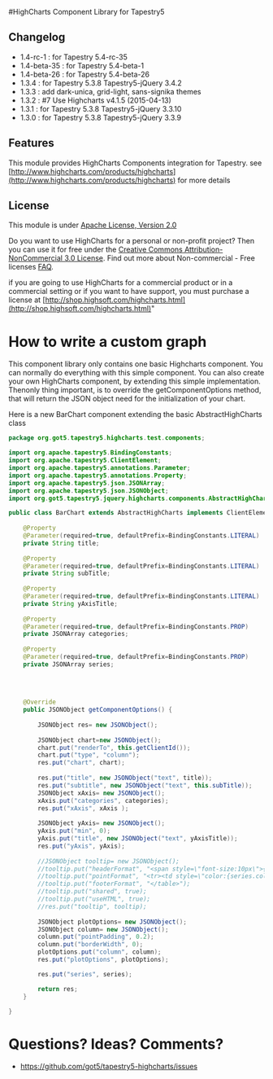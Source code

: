 #HighCharts Component Library for Tapestry5

## Changelog 
* 1.4-rc-1 : for Tapestry 5.4-rc-35
* 1.4-beta-35 : for Tapestry 5.4-beta-1
* 1.4-beta-26 : for Tapestry 5.4-beta-26
* 1.3.4 : for Tapestry 5.3.8 Tapestry5-jQuery 3.4.2
* 1.3.3 : add dark-unica, grid-light, sans-signika themes 
* 1.3.2 : #7 Use Highcharts v4.1.5 (2015-04-13) 
* 1.3.1 : for Tapestry 5.3.8 Tapestry5-jQuery 3.3.10
* 1.3.0 : for Tapestry 5.3.8 Tapestry5-jQuery 3.3.9 

## Features
This module provides HighCharts Components integration for Tapestry.
see [http://www.highcharts.com/products/highcharts](http://www.highcharts.com/products/highcharts) for more details

## License

This module is under [Apache License, Version 2.0](https://www.apache.org/licenses/LICENSE-2.0)

Do you want to use HighCharts for a personal or non-profit project? Then you can use it for free under the 
[Creative Commons Attribution-NonCommercial 3.0 License](http://creativecommons.org/licenses/by-nc/3.0/). 
Find out more about Non-commercial - Free licenses [FAQ](http://shop.highsoft.com/faq).

if you are going to use HighCharts for a commercial product or in a commercial setting or if you want to have support, 
you must purchase a license at [http://shop.highsoft.com/highcharts.html](http://shop.highsoft.com/highcharts.html)"

# How to write a custom graph
This component library only contains one basic Highcharts component. You can normally do everything with this simple component. You can also create your own HighCharts component, by extending this simple implementation. Thenonly thing important, is to override the getComponentOptions method, that will return the JSON object need for the initialization of your chart. 

Here is a new BarChart component extending the basic AbstractHighCharts class
```java
package org.got5.tapestry5.highcharts.test.components;

import org.apache.tapestry5.BindingConstants;
import org.apache.tapestry5.ClientElement;
import org.apache.tapestry5.annotations.Parameter;
import org.apache.tapestry5.annotations.Property;
import org.apache.tapestry5.json.JSONArray;
import org.apache.tapestry5.json.JSONObject;
import org.got5.tapestry5.jquery.highcharts.components.AbstractHighCharts;

public class BarChart extends AbstractHighCharts implements ClientElement{
	
	@Property
	@Parameter(required=true, defaultPrefix=BindingConstants.LITERAL)
	private String title;
	
	@Property
	@Parameter(required=true, defaultPrefix=BindingConstants.LITERAL)	
	private String subTitle;
	
	@Property
	@Parameter(required=true, defaultPrefix=BindingConstants.LITERAL)	
	private String yAxisTitle;	
	
	@Property
	@Parameter(required=true, defaultPrefix=BindingConstants.PROP)	
	private JSONArray categories;
	
	@Property
	@Parameter(required=true, defaultPrefix=BindingConstants.PROP)	
	private JSONArray series;	
	
	
	
	
	@Override
	public JSONObject getComponentOptions() {
		
		JSONObject res= new JSONObject();
		
		JSONObject chart=new JSONObject();
		chart.put("renderTo", this.getClientId());
		chart.put("type", "column");
		res.put("chart", chart);
		
		res.put("title", new JSONObject("text", title));
		res.put("subtitle", new JSONObject("text", this.subTitle));
		JSONObject xAxis= new JSONObject();
		xAxis.put("categories", categories);
		res.put("xAxis", xAxis );
		
		JSONObject yAxis= new JSONObject();
		yAxis.put("min", 0);
		yAxis.put("title", new JSONObject("text", yAxisTitle));
		res.put("yAxis", yAxis);
		
		//JSONObject tooltip= new JSONObject();
		//tooltip.put("headerFormat", "<span style=\"font-size:10px\">{point.key}</span><table>");
		//tooltip.put("pointFormat", "<tr><td style=\"color:{series.color};padding:0\">{series.name}:</td><td style=\"padding:0\"><b>{point.y} mm</b></td></tr>");
		//tooltip.put("footerFormat", "</table>");
		//tooltip.put("shared", true);
		//tooltip.put("useHTML", true);
		//res.put("tooltip", tooltip);
		
		JSONObject plotOptions= new JSONObject();
		JSONObject column= new JSONObject();
		column.put("pointPadding", 0.2);
		column.put("borderWidth", 0);
		plotOptions.put("column", column);
		res.put("plotOptions", plotOptions);

		res.put("series", series);

		return res;
	}	

}
```


# Questions? Ideas? Comments?
* https://github.com/got5/tapestry5-highcharts/issues
